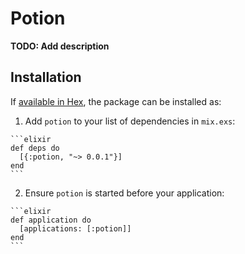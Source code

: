 # Potion

**TODO: Add description**

## Installation

If [available in Hex](https://hex.pm/docs/publish), the package can be installed as:

  1. Add `potion` to your list of dependencies in `mix.exs`:

    ```elixir
    def deps do
      [{:potion, "~> 0.0.1"}]
    end
    ```

  2. Ensure `potion` is started before your application:

    ```elixir
    def application do
      [applications: [:potion]]
    end
    ```

